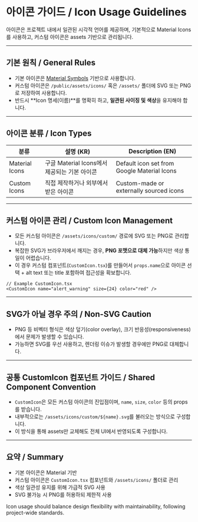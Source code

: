 
#  아이콘 가이드 / Icon Usage Guidelines

아이콘은 프로젝트 내에서 일관된 시각적 언어를 제공하며, 기본적으로 Material Icons를 사용하고,
커스텀 아이콘은 assets 기반으로 관리됩니다.

---

##  기본 원칙 / General Rules

- 기본 아이콘은 [Material Symbols](https://fonts.google.com/icons) 기반으로 사용합니다.
- 커스텀 아이콘은 `/public/assets/icons/` 혹은 `/assets/` 폴더에 SVG 또는 PNG로 저장하여 사용합니다.
- 반드시 **Icon 명세(이름)**를 명확히 하고, **일관된 사이징 및 색상**을 유지해야 합니다.

---

##  아이콘 분류 / Icon Types

| 분류 | 설명 (KR) | Description (EN) |
|------|-----------|------------------|
| Material Icons | 구글 Material Icons에서 제공되는 기본 아이콘 | Default icon set from Google Material Icons |
| Custom Icons | 직접 제작하거나 외부에서 받은 아이콘 | Custom-made or externally sourced icons |

---

##  커스텀 아이콘 관리 / Custom Icon Management

- 모든 커스텀 아이콘은 `/assets/icons/custom/` 경로에 SVG 또는 PNG로 관리합니다.
- 복잡한 SVG가 브라우저에서 깨지는 경우, **PNG 포맷으로 대체 가능**하지만 색상 통일이 어렵습니다.
- 이 경우 커스텀 컴포넌트(`CustomIcon.tsx`)를 만들어서 `props.name`으로 아이콘 선택 + alt text 또는 title 포함하여 접근성을 확보합니다.

```tsx
// Example CustomIcon.tsx
<CustomIcon name="alert_warning" size={24} color="red" />
```

---

##  SVG가 아닐 경우 주의 / Non-SVG Caution

- PNG 등 비벡터 형식은 색상 덮기(color overlay), 크기 반응성(responsiveness)에서 문제가 발생할 수 있습니다.
- 가능하면 SVG를 우선 사용하고, 렌더링 이슈가 발생할 경우에만 PNG로 대체합니다.

---

##  공통 CustomIcon 컴포넌트 가이드 / Shared Component Convention

- `CustomIcon`은 모든 커스텀 아이콘의 진입점이며, `name`, `size`, `color` 등의 props를 받습니다.
- 내부적으로는 `/assets/icons/custom/${name}.svg`를 불러오는 방식으로 구성합니다.
- 이 방식을 통해 assets만 교체해도 전체 UI에서 반영되도록 구성합니다.

---

##  요약 / Summary

-  기본 아이콘은 Material 기반
-  커스텀 아이콘은 `CustomIcon.tsx` 컴포넌트와 `/assets/icons/` 폴더로 관리
-  색상 일관성 유지를 위해 가급적 SVG 사용
-  SVG 불가능 시 PNG를 허용하되 제한적 사용

Icon usage should balance design flexibility with maintainability, following project-wide standards.
